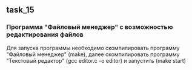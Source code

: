 ## task_15

### Программа "Файловый менеджер" с возможностью редактирования файлов
Для запуска программы необходимо скомпилировать программу "Файловый менеджер" (make), далее скомпилировать программу "Текстовый редактор" (gcc editor.c -o editor) и запустить (make start)